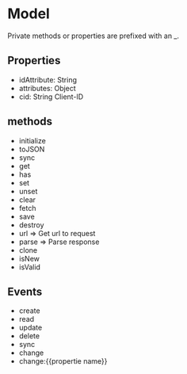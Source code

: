 # Model

Private methods or properties are prefixed with an _.

## Properties
* idAttribute: String
* attributes: Object
* cid: String Client-ID


## methods
* initialize
* toJSON
* sync
* get
* has
* set
* unset
* clear
* fetch
* save
* destroy
* url => Get url to request
* parse => Parse response
* clone
* isNew
* isValid

## Events
* create
* read
* update
* delete
* sync
* change
* change:{{propertie name}}
